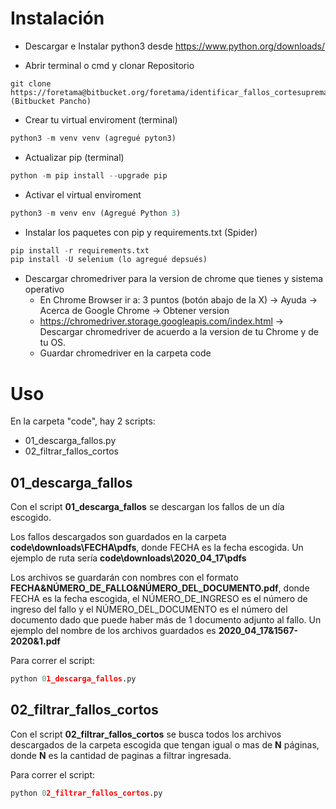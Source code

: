 # Instalación #

* Descargar e Instalar python3 desde https://www.python.org/downloads/

* Abrir terminal o cmd y clonar Repositorio
```
git clone https://foretama@bitbucket.org/foretama/identificar_fallos_cortesuprema.git (Bitbucket Pancho)
```
* Crear tu virtual enviroment (terminal)
```python
python3 -m venv venv (agregué pyton3)
```
* Actualizar pip (terminal)
```python
python -m pip install --upgrade pip
```

* Activar el virtual enviroment
```python
python3 -m venv env (Agregué Python 3)
```
* Instalar los paquetes con pip y requirements.txt (Spider)
```python
pip install -r requirements.txt
pip install -U selenium (lo agregué depsués)
```
* Descargar chromedriver para la version de chrome que tienes y sistema operativo
    * En Chrome Browser ir a: 3 puntos (botón abajo de la X) -> Ayuda -> Acerca de Google Chrome -> Obtener version
    * https://chromedriver.storage.googleapis.com/index.html -> Descargar chromedriver de acuerdo a la version de tu Chrome y de tu OS.
    * Guardar chromedriver en la carpeta code

# Uso #

En la carpeta "code", hay 2 scripts:

* 01_descarga_fallos.py
* 02_filtrar_fallos_cortos

## 01_descarga_fallos

Con el script **01_descarga_fallos** se descargan los fallos de un día escogido.

Los fallos descargados son guardados en la carpeta **code\downloads\FECHA\pdfs**, donde FECHA es la fecha escogida. Un ejemplo de ruta sería **code\downloads\2020_04_17\pdfs**

Los archivos se guardarán con nombres con el formato **FECHA&NÚMERO_DE_FALLO&NÚMERO_DEL_DOCUMENTO.pdf**, donde FECHA es la fecha escogida, el NÚMERO_DE_INGRESO es el número de ingreso del fallo y el NÚMERO_DEL_DOCUMENTO es el número del documento dado que puede haber más de 1 documento adjunto al fallo. Un ejemplo del nombre de los archivos guardados es **2020_04_17&1567-2020&1.pdf**

Para correr el script:
```python
python 01_descarga_fallos.py
```

## 02_filtrar_fallos_cortos

Con el script **02_filtrar_fallos_cortos** se busca todos los archivos descargados de la carpeta escogida que tengan igual o mas de **N** páginas, donde **N** es la cantidad de paginas a filtrar ingresada.

Para correr el script:
```python
python 02_filtrar_fallos_cortos.py
```

